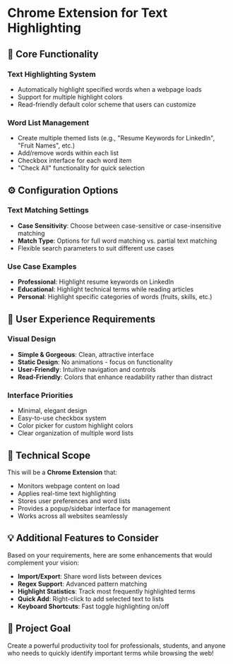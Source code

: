 # Chrome Extension for Text Highlighting

## 🎯 Core Functionality

### **Text Highlighting System**
- Automatically highlight specified words when a webpage loads
- Support for multiple highlight colors
- Read-friendly default color scheme that users can customize

### **Word List Management**
- Create multiple themed lists (e.g., "Resume Keywords for LinkedIn", "Fruit Names", etc.)
- Add/remove words within each list
- Checkbox interface for each word item
- "Check All" functionality for quick selection

## ⚙️ Configuration Options

### **Text Matching Settings**
- **Case Sensitivity**: Choose between case-sensitive or case-insensitive matching
- **Match Type**: Options for full word matching vs. partial text matching
- Flexible search parameters to suit different use cases

### **Use Case Examples**
- **Professional**: Highlight resume keywords on LinkedIn
- **Educational**: Highlight technical terms while reading articles
- **Personal**: Highlight specific categories of words (fruits, skills, etc.)

## 🎨 User Experience Requirements

### **Visual Design**
- **Simple & Gorgeous**: Clean, attractive interface
- **Static Design**: No animations - focus on functionality
- **User-Friendly**: Intuitive navigation and controls
- **Read-Friendly**: Colors that enhance readability rather than distract

### **Interface Priorities**
- Minimal, elegant design
- Easy-to-use checkbox system
- Color picker for custom highlight colors
- Clear organization of multiple word lists

## 🚀 Technical Scope

This will be a **Chrome Extension** that:
- Monitors webpage content on load
- Applies real-time text highlighting
- Stores user preferences and word lists
- Provides a popup/sidebar interface for management
- Works across all websites seamlessly

## 💡 Additional Features to Consider

Based on your requirements, here are some enhancements that would complement your vision:
- **Import/Export**: Share word lists between devices
- **Regex Support**: Advanced pattern matching
- **Highlight Statistics**: Track most frequently highlighted terms
- **Quick Add**: Right-click to add selected text to lists
- **Keyboard Shortcuts**: Fast toggle highlighting on/off

## 🎯 Project Goal

Create a powerful productivity tool for professionals, students, and anyone who needs to quickly identify important terms while browsing the web!
